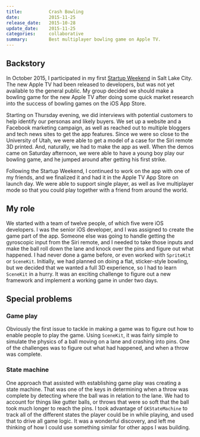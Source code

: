 ```yaml
---
title:          Crash Bowling
date:           2015-11-25
release_date:   2015-10-28
update_date:    2015-11-25
categories:     collaborative
summary:        Best multiplayer bowling game on Apple TV.
---
```


## Backstory
In October 2015, I participated in my first [Startup Weekend]() in Salt Lake City. The new Apple TV had been released to developers, but was not yet available to the general public. My group decided we should make a bowling game for the new Apple TV after doing some quick market research into the success of bowling games on the iOS App Store.

Starting on Thursday evening, we did interviews with potential customers to help identify our personas and likely buyers. We set up a website and a Facebook marketing campaign, as well as reached out to multiple bloggers and tech news sites to get the app features. Since we were so close to the University of Utah, we were able to get a model of a case for the Siri remote 3D printed. And, naturally, we had to make the app as well. When the demos came on Saturday afternoon, we were able to have a young boy play our bowling game, and he jumped around after getting his first strike.

Following the Startup Weekend, I continued to work on the app with one of my friends, and we finalized it and had it in the Apple TV App Store on launch day. We were able to support single player, as well as live multiplayer mode so that you could play together with a friend from around the world.

## My role
We started with a team of twelve people, of which five were iOS developers. I was the senior iOS developer, and I was assigned to create the game part of the app. Someone else was going to handle getting the gyroscopic input from the Siri remote, and I needed to take those inputs and make the ball roll down the lane and knock over the pins and figure out what happened. I had never done a game before, or even worked with `SpriteKit` or `SceneKit`. Initially, we had planned on doing a flat, sticker-style bowling, but we decided that we wanted a full 3D experience, so I had to learn `SceneKit` in a hurry. It was an exciting challenge to figure out a new framework and implement a working game in under two days.

## Special problems

### Game play
Obviously the first issue to tackle in making a game was to figure out how to enable people to play the game. Using `SceneKit`, it was fairly simple to simulate the physics of a ball moving on a lane and crashing into pins. One of the challenges was to figure out what had happened, and when a throw was complete.

### State machine
One approach that assisted with establishing game play was creating a state machine. That was one of the keys in determining when a throw was complete by detecting where the ball was in relation to the lane. We had to account for things like gutter balls, or throws that were so soft that the ball took much longer to reach the pins. I took advantage of `GKStateMachine` to track all of the different states the player could be in while playing, and used that to drive all game logic. It was a wonderful discovery, and left me thinking of how I could use something similar for other apps I was building.
